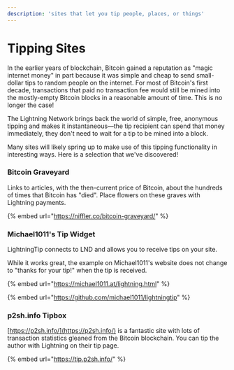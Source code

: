 ```yaml
---
description: 'sites that let you tip people, places, or things'
---
```


# Tipping Sites

In the earlier years of blockchain, Bitcoin gained a reputation as "magic internet money" in part because it was simple and cheap to send small-dollar tips to random people on the internet.  For most of Bitcoin's first decade, transactions that paid no transaction fee would still be mined into the mostly-empty Bitcoin blocks in a reasonable amount of time.  This is no longer the case!

The Lightning Network brings back the world of simple, free, anonymous tipping and makes it instantaneous—the tip recipient can spend that money immediately, they don't need to wait for a tip to be mined into a block.

Many sites will likely spring up to make use of this tipping functionality in interesting ways.  Here is a selection that we've discovered!

### Bitcoin Graveyard

Links to articles, with the then-current price of Bitcoin, about the hundreds of times that Bitcoin has "died".  Place flowers on these graves with Lightning payments.

{% embed url="https://niffler.co/bitcoin-graveyard/" %}

### Michael1011's Tip Widget

LightningTip connects to LND and allows you to receive tips on your site.

While it works great, the example on Michael1011's website does not change to "thanks for your tip!" when the tip is received.

{% embed url="https://michael1011.at/lightning.html" %}

{% embed url="https://github.com/michael1011/lightningtip" %}

### p2sh.info Tipbox

[https://p2sh.info/](https://p2sh.info/) is a fantastic site with lots of transaction statistics gleaned from the Bitcoin blockchain.  You can tip the author with Lightning on their tip page.

{% embed url="https://tip.p2sh.info/" %}




